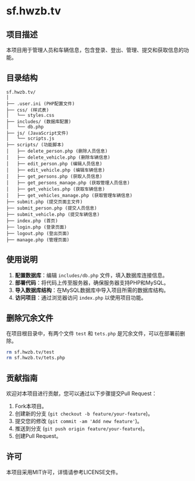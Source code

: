 
# sf.hwzb.tv

## 项目描述
本项目用于管理人员和车辆信息，包含登录、登出、管理、提交和获取信息的功能。

## 目录结构
```
sf.hwzb.tv/
│
├── .user.ini (PHP配置文件)
├── css/ (样式表)
│   └── styles.css
├── includes/ (数据库配置)
│   └── db.php
├── js/ (JavaScript文件)
│   └── scripts.js
├── scripts/ (功能脚本)
│   ├── delete_person.php (删除人员信息)
│   ├── delete_vehicle.php (删除车辆信息)
│   ├── edit_person.php (编辑人员信息)
│   ├── edit_vehicle.php (编辑车辆信息)
│   ├── get_persons.php (获取人员信息)
│   ├── get_persons_manage.php (获取管理人员信息)
│   ├── get_vehicles.php (获取车辆信息)
│   ├── get_vehicles_manage.php (获取管理车辆信息)
├── submit.php (提交页面主文件)
├── submit_person.php (提交人员信息)
├── submit_vehicle.php (提交车辆信息)
├── index.php (首页)
├── login.php (登录页面)
├── logout.php (登出页面)
├── manage.php (管理页面)
```

## 使用说明
1. **配置数据库**：编辑 `includes/db.php` 文件，填入数据库连接信息。
2. **部署代码**：将代码上传至服务器，确保服务器支持PHP和MySQL。
3. **导入数据库结构**：在MySQL数据库中导入项目所需的数据库结构。
4. **访问项目**：通过浏览器访问 `index.php` 以使用项目功能。

## 删除冗余文件
在项目根目录中，有两个文件 `test` 和 `tets.php` 是冗余文件，可以在部署前删除。

```bash
rm sf.hwzb.tv/test
rm sf.hwzb.tv/tets.php
```

## 贡献指南
欢迎对本项目进行贡献，您可以通过以下步骤提交Pull Request：
1. Fork本项目。
2. 创建新的分支 (`git checkout -b feature/your-feature`)。
3. 提交您的修改 (`git commit -am 'Add new feature'`)。
4. 推送到分支 (`git push origin feature/your-feature`)。
5. 创建Pull Request。

## 许可
本项目采用MIT许可，详情请参考LICENSE文件。
